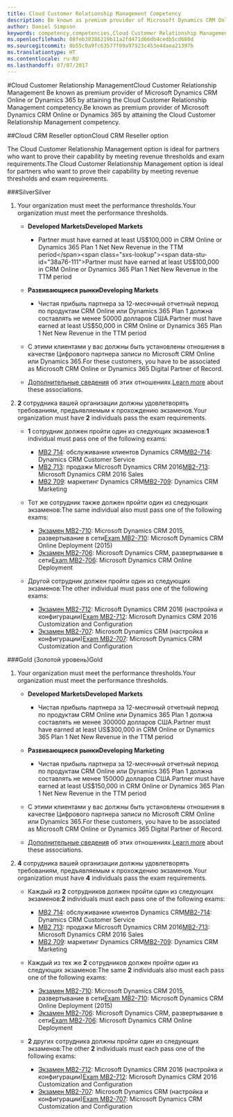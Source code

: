 ```yaml
---
title: Cloud Customer Relationship Management Competency
description: Be known as premium provider of Microsoft Dynamics CRM Online or Dynamics 365 by attaining the Cloud Customer Relationship Management competency.
author: Daniel Simpson
keywords: competency,competencies,Cloud Customer Relationship Management
ms.openlocfilehash: 08feb30386219b11a2fd471d66db4cedb5cd680d
ms.sourcegitcommit: 8b55c0a9fc63577f09a97923c453e4daea21397b
ms.translationtype: HT
ms.contentlocale: ru-RU
ms.lasthandoff: 07/07/2017
---
```

#<a name="cloud-customer-relationship-management"></a><span data-ttu-id="38a76-104">Cloud Customer Relationship Management</span><span class="sxs-lookup"><span data-stu-id="38a76-104">Cloud Customer Relationship Management</span></span>
<span data-ttu-id="38a76-105">Be known as premium provider of Microsoft Dynamics CRM Online or Dynamics 365 by attaining the Cloud Customer Relationship Management competency.</span><span class="sxs-lookup"><span data-stu-id="38a76-105">Be known as premium provider of Microsoft Dynamics CRM Online or Dynamics 365 by attaining the Cloud Customer Relationship Management competency.</span></span>

##<a name="cloud-crm-reseller-option"></a><span data-ttu-id="38a76-106">Cloud CRM Reseller option</span><span class="sxs-lookup"><span data-stu-id="38a76-106">Cloud CRM Reseller option</span></span>

<span data-ttu-id="38a76-107">The Cloud Customer Relationship Management option is ideal for partners who want to prove their capability by meeting revenue thresholds and exam requirements.</span><span class="sxs-lookup"><span data-stu-id="38a76-107">The Cloud Customer Relationship Management option is ideal for partners who want to prove their capability by meeting revenue thresholds and exam requirements.</span></span> 

###<a name="silver"></a><span data-ttu-id="38a76-108">Silver</span><span class="sxs-lookup"><span data-stu-id="38a76-108">Silver</span></span>

1. <span data-ttu-id="38a76-109">Your organization must meet the performance thresholds.</span><span class="sxs-lookup"><span data-stu-id="38a76-109">Your organization must meet the performance thresholds.</span></span>

    - **<span data-ttu-id="38a76-110">Developed Markets</span><span class="sxs-lookup"><span data-stu-id="38a76-110">Developed Markets</span></span>**
        - <span data-ttu-id="38a76-111">Partner must have earned at least US$100,000 in CRM Online or Dynamics 365 Plan 1 Net New Revenue in the TTM period</span><span class="sxs-lookup"><span data-stu-id="38a76-111">Partner must have earned at least US$100,000 in CRM Online or Dynamics 365 Plan 1 Net New Revenue in the TTM period</span></span>

    - **<span data-ttu-id="38a76-112">Развивающиеся рынки</span><span class="sxs-lookup"><span data-stu-id="38a76-112">Developing Markets</span></span>**
        - <span data-ttu-id="38a76-113">Чистая прибыль партнера за 12-месячный отчетный период по продуктам CRM Online или Dynamics 365 Plan 1 должна составлять не менее 50000 долларов США.</span><span class="sxs-lookup"><span data-stu-id="38a76-113">Partner must have earned at least US$50,000 in CRM Online or Dynamics 365 Plan 1 Net New Revenue in the TTM period</span></span>

    - <span data-ttu-id="38a76-114">С этими клиентами у вас должны быть установлены отношения в качестве Цифрового партнера записи по Microsoft CRM Online или Dynamics 365.</span><span class="sxs-lookup"><span data-stu-id="38a76-114">For these customers, you have to be associated as Microsoft CRM Online or Dynamics 365 Digital Partner of Record.</span></span>
    - <span data-ttu-id="38a76-115">[Дополнительные сведения](https://partner.microsoft.com/en-us/membership/digital-partner-of-record) об этих отношениях.</span><span class="sxs-lookup"><span data-stu-id="38a76-115">[Learn more](https://partner.microsoft.com/en-us/membership/digital-partner-of-record) about these associations.</span></span>  
  
2. <span data-ttu-id="38a76-116">**2** сотрудника вашей организации должны удовлетворять требованиям, предъявляемым к прохождению экзаменов.</span><span class="sxs-lookup"><span data-stu-id="38a76-116">Your organization must have **2** individuals pass the exam requirements.</span></span>

    - <span data-ttu-id="38a76-117">**1** сотрудник должен пройти один из следующих экзаменов:</span><span class="sxs-lookup"><span data-stu-id="38a76-117">**1** individual must pass one of the following exams:</span></span>
        - <span data-ttu-id="38a76-118">[MB2 714](https://www.microsoft.com/en-us/learning/exam-mb2-714.aspx): обслуживание клиентов Dynamics CRM</span><span class="sxs-lookup"><span data-stu-id="38a76-118">[MB2-714](https://www.microsoft.com/en-us/learning/exam-mb2-714.aspx): Dynamics CRM Customer Service</span></span>
        - <span data-ttu-id="38a76-119">[MB2 713](https://www.microsoft.com/en-us/learning/exam-mb2-713.aspx): продажи Microsoft Dynamics CRM 2016</span><span class="sxs-lookup"><span data-stu-id="38a76-119">[MB2-713](https://www.microsoft.com/en-us/learning/exam-mb2-713.aspx): Microsoft Dynamics CRM 2016 Sales</span></span>
        - <span data-ttu-id="38a76-120">[MB2 709](https://www.microsoft.com/en-us/learning/exam-mb2-709.aspx): маркетинг Dynamics CRM</span><span class="sxs-lookup"><span data-stu-id="38a76-120">[MB2-709](https://www.microsoft.com/en-us/learning/exam-mb2-709.aspx): Dynamics CRM Marketing</span></span> 

    - <span data-ttu-id="38a76-121">Тот же сотрудник также должен пройти один из следующих экзаменов:</span><span class="sxs-lookup"><span data-stu-id="38a76-121">The same individual also must pass one of the following exams:</span></span>
        - <span data-ttu-id="38a76-122">[Экзамен MB2-710](https://www.microsoft.com/en-us/learning/exam-mb2-710.aspx): Microsoft Dynamics CRM 2015, развертывание в сети</span><span class="sxs-lookup"><span data-stu-id="38a76-122">[Exam MB2-710](https://www.microsoft.com/en-us/learning/exam-mb2-710.aspx): Microsoft Dynamics CRM Online Deployment (2015)</span></span>
        - <span data-ttu-id="38a76-123">[Экзамен MB2-706](https://www.microsoft.com/en-us/learning/exam-mb2-706.aspx): Microsoft Dynamics CRM, развертывание в сети</span><span class="sxs-lookup"><span data-stu-id="38a76-123">[Exam MB2-706](https://www.microsoft.com/en-us/learning/exam-mb2-706.aspx): Microsoft Dynamics CRM Online Deployment</span></span>
        
    - <span data-ttu-id="38a76-124">Другой сотрудник должен пройти один из следующих экзаменов:</span><span class="sxs-lookup"><span data-stu-id="38a76-124">The other individual must pass one of the following exams:</span></span>
        - <span data-ttu-id="38a76-125">[Экзамен MB2-712](https://www.microsoft.com/en-us/learning/exam-mb2-712.aspx): Microsoft Dynamics CRM 2016 (настройка и конфигурации)</span><span class="sxs-lookup"><span data-stu-id="38a76-125">[Exam MB2-712](https://www.microsoft.com/en-us/learning/exam-mb2-712.aspx): Microsoft Dynamics CRM 2016 Customization and Configuration</span></span>
        - <span data-ttu-id="38a76-126">[Экзамен MB2-707](https://www.microsoft.com/en-us/learning/exam-mb2-707.aspx): Microsoft Dynamics CRM (настройка и конфигурации)</span><span class="sxs-lookup"><span data-stu-id="38a76-126">[Exam MB2-707](https://www.microsoft.com/en-us/learning/exam-mb2-707.aspx): Microsoft Dynamics CRM Customization and Configuration</span></span>


###<a name="gold"></a><span data-ttu-id="38a76-127">Gold (Золотой уровень)</span><span class="sxs-lookup"><span data-stu-id="38a76-127">Gold</span></span>

1. <span data-ttu-id="38a76-128">Your organization must meet the performance thresholds.</span><span class="sxs-lookup"><span data-stu-id="38a76-128">Your organization must meet the performance thresholds.</span></span>

    - **<span data-ttu-id="38a76-129">Developed Markets</span><span class="sxs-lookup"><span data-stu-id="38a76-129">Developed Markets</span></span>**
    
        - <span data-ttu-id="38a76-130">Чистая прибыль партнера за 12-месячный отчетный период по продуктам CRM Online или Dynamics 365 Plan 1 должна составлять не менее 300000 долларов США.</span><span class="sxs-lookup"><span data-stu-id="38a76-130">Partner must have earned at least US$300,000 in CRM Online or Dynamics 365 Plan 1 Net New Revenue in the TTM period</span></span>
     
    - **<span data-ttu-id="38a76-131">Развивающиеся рынки</span><span class="sxs-lookup"><span data-stu-id="38a76-131">Developing Marketing</span></span>**

        - <span data-ttu-id="38a76-132">Чистая прибыль партнера за 12-месячный отчетный период по продуктам CRM Online или Dynamics 365 Plan 1 должна составлять не менее 150000 долларов США.</span><span class="sxs-lookup"><span data-stu-id="38a76-132">Partner must have earned at least US$150,000 in CRM Online or Dynamics 365 Plan  1 Net New Revenue in the TTM period</span></span>

    - <span data-ttu-id="38a76-133">С этими клиентами у вас должны быть установлены отношения в качестве Цифрового партнера записи по Microsoft CRM Online или Dynamics 365.</span><span class="sxs-lookup"><span data-stu-id="38a76-133">For these customers, you have to be associated as Microsoft CRM Online or Dynamics 365 Digital Partner of Record.</span></span>
    - <span data-ttu-id="38a76-134">[Дополнительные сведения](https://partner.microsoft.com/en-us/membership/digital-partner-of-record) об этих отношениях.</span><span class="sxs-lookup"><span data-stu-id="38a76-134">[Learn more](https://partner.microsoft.com/en-us/membership/digital-partner-of-record) about these associations.</span></span>  


2. <span data-ttu-id="38a76-135">**4** сотрудника вашей организации должны удовлетворять требованиям, предъявляемым к прохождению экзаменов.</span><span class="sxs-lookup"><span data-stu-id="38a76-135">Your organization must have **4** individuals pass the exam requirements.</span></span>

    - <span data-ttu-id="38a76-136">Каждый из **2** сотрудников должен пройти один из следующих экзаменов:</span><span class="sxs-lookup"><span data-stu-id="38a76-136">**2** individuals must each pass one of the following exams:</span></span>
        - <span data-ttu-id="38a76-137">[MB2 714](https://www.microsoft.com/en-us/learning/exam-mb2-714.aspx): обслуживание клиентов Dynamics CRM</span><span class="sxs-lookup"><span data-stu-id="38a76-137">[MB2-714](https://www.microsoft.com/en-us/learning/exam-mb2-714.aspx): Dynamics CRM Customer Service</span></span>
        - <span data-ttu-id="38a76-138">[MB2 713](https://www.microsoft.com/en-us/learning/exam-mb2-713.aspx): продажи Microsoft Dynamics CRM 2016</span><span class="sxs-lookup"><span data-stu-id="38a76-138">[MB2-713](https://www.microsoft.com/en-us/learning/exam-mb2-713.aspx): Microsoft Dynamics CRM 2016 Sales</span></span>
        - <span data-ttu-id="38a76-139">[MB2 709](https://www.microsoft.com/en-us/learning/exam-mb2-709.aspx): маркетинг Dynamics CRM</span><span class="sxs-lookup"><span data-stu-id="38a76-139">[MB2-709](https://www.microsoft.com/en-us/learning/exam-mb2-709.aspx): Dynamics CRM Marketing</span></span> 

    - <span data-ttu-id="38a76-140">Каждый из тех же **2** сотрудников должен пройти один из следующих экзаменов:</span><span class="sxs-lookup"><span data-stu-id="38a76-140">The same **2** individuals also must each pass one of the following exams:</span></span>
        - <span data-ttu-id="38a76-141">[Экзамен MB2-710](https://www.microsoft.com/en-us/learning/exam-mb2-710.aspx): Microsoft Dynamics CRM 2015, развертывание в сети</span><span class="sxs-lookup"><span data-stu-id="38a76-141">[Exam MB2-710](https://www.microsoft.com/en-us/learning/exam-mb2-710.aspx): Microsoft Dynamics CRM Online Deployment (2015)</span></span>
        - <span data-ttu-id="38a76-142">[Экзамен MB2-706](https://www.microsoft.com/en-us/learning/exam-mb2-706.aspx): Microsoft Dynamics CRM, развертывание в сети</span><span class="sxs-lookup"><span data-stu-id="38a76-142">[Exam MB2-706](https://www.microsoft.com/en-us/learning/exam-mb2-706.aspx): Microsoft Dynamics CRM Online Deployment</span></span>

    - <span data-ttu-id="38a76-143">**2** других сотрудника должны пройти один из следующих экзаменов:</span><span class="sxs-lookup"><span data-stu-id="38a76-143">The other **2** individuals must each pass one of the following exams:</span></span>
        - <span data-ttu-id="38a76-144">[Экзамен MB2-712](https://www.microsoft.com/en-us/learning/exam-mb2-712.aspx): Microsoft Dynamics CRM 2016 (настройка и конфигурации)</span><span class="sxs-lookup"><span data-stu-id="38a76-144">[Exam MB2-712](https://www.microsoft.com/en-us/learning/exam-mb2-712.aspx): Microsoft Dynamics CRM 2016 Customization and Configuration</span></span>
        - <span data-ttu-id="38a76-145">[Экзамен MB2-707](https://www.microsoft.com/en-us/learning/exam-mb2-707.aspx): Microsoft Dynamics CRM (настройка и конфигурации)</span><span class="sxs-lookup"><span data-stu-id="38a76-145">[Exam MB2-707](https://www.microsoft.com/en-us/learning/exam-mb2-707.aspx): Microsoft Dynamics CRM Customization and Configuration</span></span>
